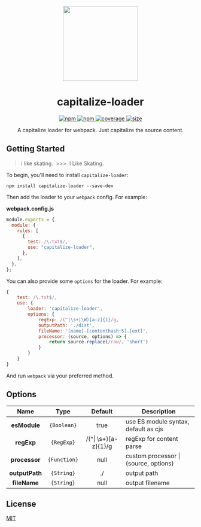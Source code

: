 <div align="center">
  <a href="https://github.com/webpack/webpack">
    <img width="200" height="200" src="https://webpack.js.org/assets/icon-square-big.svg">
  </a>
</div>

<h1 align="center">capitalize-loader</h1>

<p align="center">
  <a href="https://npmjs.com/package/capitalize-loader">
    <img alt="npm" src="https://img.shields.io/badge/npm-v5.0.0-blue" />
  </a>
  <a href="https://nodejs.org">
    <img alt="npm" src="https://img.shields.io/node/v/capitalize-loader.svg" />
  </a>
  <a href="https://codecov.io/gh/qinhua/capitalize-loader">
    <img alt="coverage" src="https://codecov.io/gh/qinhua/capitalize-loader/branch/main/graph/badge.svg?token=KSB3Z41HLW" />
  </a>
  <a href="https://packagephobia.now.sh/result?p=capitalize-loader">
    <img alt="size" src="https://packagephobia.now.sh/badge?p=capitalize-loader" />
  </a>
</p>

<p align="center">A capitalize loader for webpack. Just capitalize the source content.</p>


## Getting Started

> i like skating. &nbsp;>>>&nbsp; I Like Skating.

To begin, you'll need to install `capitalize-loader`:

```console
npm install capitalize-loader --save-dev
```

Then add the loader to your `webpack` config. For example:

**webpack.config.js**

```js
module.exports = {
  module: {
    rules: [
      {
        test: /\.txt$/,
        use: "capitalize-loader",
      },
    ],
  },
};
```

You can also provide some `options` for the loader. For example:

```js
{
    test: /\.txt$/,
    use: {
        loader: 'capitalize-loader',
        options: {
            regExp: /(^|\s+|\W)[a-z]{1}/g,
            outputPath: './dist',
            fileName: '[name]-[contenthash:5].[ext]',
            processor: (source, options) => {
                return source.replace(/raw/, 'short')
            }
        }
    }
}
```

And run `webpack` via your preferred method.

## Options

|      Name      |     Type     |       Default        | Description                           |
| :------------: | :----------: | :------------------: | ------------------------------------- |
|  **esModule**  | `{Boolean}`  |         true         | use ES module syntax, default as cjs  |
|   **regExp**   |  `{RegExp}`  | /(^\| \s+)[a-z]{1}/g | regExp for content parse              |
| **processor**  | `{Function}` |         null         | custom processor \| (source, options) |
| **outputPath** |  `{String}`  |          ./          | output path                           |
|  **fileName**  |  `{String}`  |         null         | output filename                       |

## License

[MIT](./LICENSE)
